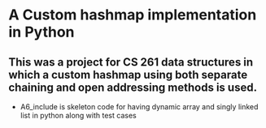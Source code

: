 # A Custom hashmap implementation in Python
## This was a project for CS 261 data structures in which a custom hashmap using both separate chaining and open addressing methods is used.

 - A6_include is skeleton code for having dynamic array and singly linked list in python along with test cases

